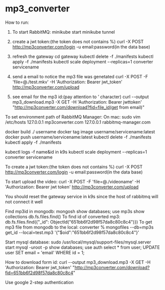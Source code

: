 # mp3_converter

How to run:



1. To start RabbitMQ:
minikube start
minikube tunnel

2. create a jwt token:(the token does not contains %)
curl -X POST http://mp3converter.com/login -u email:password(in the data base)

3. refresh the gateway
cd gateway 
kubectl delete  -f ./manifests
kubectl apply -f ./manifests
kubectl scale deployment --replicas=1 converter servicename

5. send a email to notice the mp3 file was genetated 
curl -X POST -F 'file=@./test.mkv' -H 'Authorization: Bearer jwt_token’
http://mp3converter.com/upload

7. see email for the mp3 id:(pay attention to ’ character)
curl --output mp3_download.mp3 -X GET -H 'Authorization: Bearer jwttoken' "http://mp3converter.com/download?fid=file_id(get from email)"


To set environment path of RabbitMQ Manager:
On mac: sudo vim /etc/hosts
127.0.0.1 mp3converter.com
127.0.0.1 rabbitmq-manager.com





docker build ./
username
docker tag image username/servicename:latest
docker push username/servicename:latest
kubectl delete  -f ./manifests
kubectl apply -f ./manifests

kubectl logs -f name&id in k9s
kubectl scale deployment --replicas=1 converter servicename

To create a jwt token:(the token does not contains %)
curl -X POST http://mp3converter.com/login -u email:password(in the data base)

To start upload the video:
curl -X POST -F 'file=@./videoname' -H 'Authorization: Bearer jwt token'
http://mp3converter.com/upload

You should reset the gateway service in k9s since the host of rabbitmq will not connect it well


Find mp3id in mongodb:
mongosh
show databases;
use mp3s
show collections
db.fs.files.find()
To find id of converted mp3:
db.fs.files.find({"_id": ObjectId("651bb6f2d98f57da8c80c8c4")})
To get mp3 file from mongodb to the local:
converter % mongofiles --db=mp3s get_id --local=test.mp3 '{"$oid":"651bb6f2d98f57da8c80c8c4"}'

Start mysql database:
sudo /usr/local/mysql/support-files/mysql.server start 
mysql -uroot -p
show databases;
use auth
select * from user;
UPDATE user SET email = 'email' WHERE id = 1;



How to download form id:
curl --output mp3_download.mp3 -X GET -H 'Authorization: Bearer jwt_token' 
"http://mp3converter.com/download?fid=651bb6f2d98f57da8c80c8c4"

Use google 2-step authentication                                            


